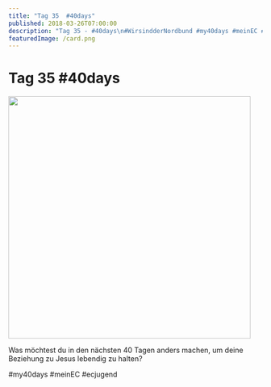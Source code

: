 ```yaml
---
title: "Tag 35  #40days"
published: 2018-03-26T07:00:00
description: "Tag 35 - #40days\n#WirsindderNordbund #my40days #meinEC #ecjugend"
featuredImage: /card.png
---
```


# Tag 35  #40days

<p><img src="/old/40DAYS_03-26_UP-tag-35-480x480.jpg" alt width="480" height="480"></p><p>Was möchtest du in den nächsten 40 Tagen anders machen, um deine Beziehung zu Jesus lebendig zu halten?</p><p>#my40days #meinEC #ecjugend</p>